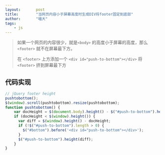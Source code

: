 ```yaml
---
layout:       post
title:        "当网页内容小于屏幕高度时生成DIV将footer固定到底部"
author:       "喵大"
tags:
    - js
---
```


> 如果一个网页的内容很少，就是`<body>` 的高度小于屏幕的高度，那么 `<footer>` 就不在屏幕最下方。
>
> 在 `<footer>` 上方添加一个 `<div id="push-to-bottom"></div>` 将 `<footer>` 挤到屏幕最下方

##  代码实现

```js
// jQuery footer height
pushtobottom();
$(window).scroll(pushtobottom).resize(pushtobottom);
function pushtobottom() {
    var docHeight = $(document.body).height() - $("#push-to-bottom").height();
    if (docHeight < $(window).height()) {
      var diff = $(window).height() - docHeight;
      if (!$("#push-to-bottom").length > 0) {
        $("#bottom").before('<div id="push-to-bottom"></div>');
      }
      $("#push-to-bottom").height(diff);
    }
}
```



